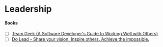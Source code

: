 
# Leadership

#### Books

- [ ] [Team Geek (A Software Developer's Guide to Working Well with Others)](http://shop.oreilly.com/product/0636920018025.do)
- [ ] [Do Lead - Share your vision. Inspire others. Achieve the impossible.](https://thedobook.co/products/do-lead-share-your-vision-inspire-others-achieve-the-impossible)
